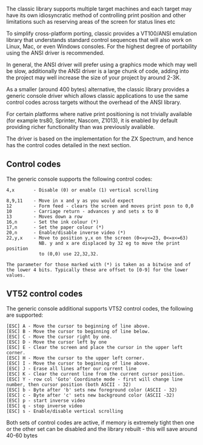 The classic library supports multiple target machines and each target may have its own idiosyncratic method of controlling print position and other limitations such as reserving areas of the screen for status lines etc

To simplify cross-platform porting, classic provides a VT100/ANSI emulation library that understands standard control sequences that will also work on Linux, Mac, or even Windows consoles. For the highest degree of portability using the ANSI driver is recommended.

In general, the ANSI driver will prefer using a graphics mode which may well be slow, additionally the ANSI driver is a large chunk of code, adding into the project may well increase the size of your project by around 2-3K.

As a smaller (around 400 bytes) alternative, the classic library provides a generic console driver which allows classic applications to use the same control codes across targets without the overhead of the ANSI library.

For certain platforms where native print positioning is not trivially available (for example trs80, Sprinter, Nascom, Z1013), it is enabled by default providing richer functionality than was previously available.

The driver is based on the implementation for the ZX Spectrum, and hence has the control codes detailed in the next section.

##  Control codes

The generic console supports the following control codes:

```
4,x       - Disable (0) or enable (1) vertical scrolling

8,9,11    - Move in x and y as you would expect
12        - Form feed - clears the screen and moves print posn to 0,0
10        - Carriage return - advances y and sets x to 0
13        - Moves down a row
16,n      - Set the ink colour (*)
17,n      - Set the paper colour (*)
20,n      - Enable/disable inverse video (*)
22,y,x    - Move to position y,x on the screen (0<=y<=23, 0<=x<=63)
            NB. y and x are displaced by 32 eg to move the print position
            to (0,0) use 22,32,32.

The parameter for those marked with (*) is taken as a bitwise and of the lower 4 bits. Typically these are offset to [0-9] for the lower values.
```

## VT52 control codes

The generic console additional supports VT52 control codes, the following are supported:

```
[ESC] A - Move the cursor to beginning of line above.
[ESC] B - Move the cursor to beginning of line below.
[ESC] C - Move the cursor right by one.
[ESC] D - Move the cursor left by one
[ESC] E - Clear the screen and place the cursor in the upper left corner.
[ESC] H - Move the cursor to the upper left corner.
[ESC] I - Move the cursor to beginning of line above.
[ESC] J - Erase all lines after our current line
[ESC] K - Clear the current line from the current cursor position.
[ESC] Y - row col 'Goto' Coordinate mode - first will change line number, then cursor position (both ASCII - 32)
[ESC] b - Byte after 'b' sets new foreground color (ASCII - 32)
[ESC] c - Byte after 'c' sets new background color (ASCII -32)
[ESC] p - start inverse video
[ESC] q - stop inverse video
[ESC] s - Enable/disable vertical scrolling
```

Both sets of control codes are active, if memory is extremely tight then one or the other set can be disabled and the library rebuilt - this will save around 40-60 bytes